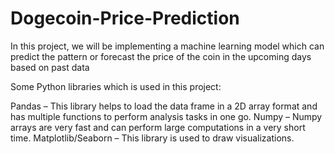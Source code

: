 ﻿# Dogecoin-Price-Prediction
In this project, we will be implementing a machine learning model which can predict the pattern or forecast the price of the coin in the upcoming days based on past data

Some Python libraries which is used in this project:

Pandas – This library helps to load the data frame in a 2D array format and has multiple functions to perform analysis tasks in one go.
Numpy – Numpy arrays are very fast and can perform large computations in a very short time.
Matplotlib/Seaborn – This library is used to draw visualizations.
